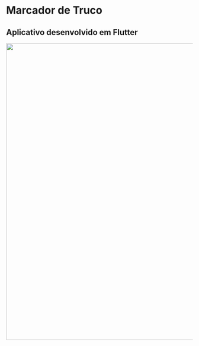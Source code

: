 # Marcador de Truco

## Aplicativo desenvolvido em Flutter




<p align="center">
    <img src="https://github.com/viniciusburza/Flutter/blob/master/marcador_de_truco/images/marcador_de_truco.png" width="800"/>
</p>

